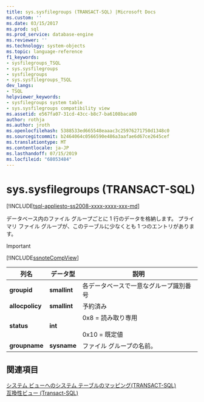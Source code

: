 ```yaml
---
title: sys.sysfilegroups (TRANSACT-SQL) |Microsoft Docs
ms.custom: ''
ms.date: 03/15/2017
ms.prod: sql
ms.prod_service: database-engine
ms.reviewer: ''
ms.technology: system-objects
ms.topic: language-reference
f1_keywords:
- sysfilegroups_TSQL
- sys.sysfilegroups
- sysfilegroups
- sys.sysfilegroups_TSQL
dev_langs:
- TSQL
helpviewer_keywords:
- sysfilegroups system table
- sys.sysfilegroups compatibility view
ms.assetid: e567fa07-31cd-43cc-b8c7-ba6108baca80
author: rothja
ms.author: jroth
ms.openlocfilehash: 5388533ed665548eaaac3c25976271750d1348c0
ms.sourcegitcommit: b2464064c0566590e486a3aafae6d67ce2645cef
ms.translationtype: MT
ms.contentlocale: ja-JP
ms.lasthandoff: 07/15/2019
ms.locfileid: "68053484"
---
```

# <a name="syssysfilegroups-transact-sql"></a>sys.sysfilegroups (TRANSACT-SQL)
[!INCLUDE[tsql-appliesto-ss2008-xxxx-xxxx-xxx-md](../../includes/tsql-appliesto-ss2008-xxxx-xxxx-xxx-md.md)]

  データベース内のファイル グループごとに 1 行のデータを格納します。 プライマリ ファイル グループが、このテーブルに少なくとも 1 つのエントリがあります。  
  
> [!IMPORTANT]  
>  [!INCLUDE[ssnoteCompView](../../includes/ssnotecompview-md.md)]  
  
|列名|データ型|説明|  
|-----------------|---------------|-----------------|  
|**groupid**|**smallint**|各データベースで一意なグループ識別番号|  
|**allocpolicy**|**smallint**|予約済み|  
|**status**|**int**|0x8 = 読み取り専用<br /><br /> 0x10 = 既定値|  
|**groupname**|**sysname**|ファイル グループの名前。|  
  
## <a name="see-also"></a>関連項目  
 [システム ビューへのシステム テーブルのマッピング&#40;TRANSACT-SQL&#41;](../../relational-databases/system-tables/mapping-system-tables-to-system-views-transact-sql.md)   
 [互換性ビュー &#40;Transact-SQL&#41;](~/relational-databases/system-compatibility-views/system-compatibility-views-transact-sql.md)  
  
  
